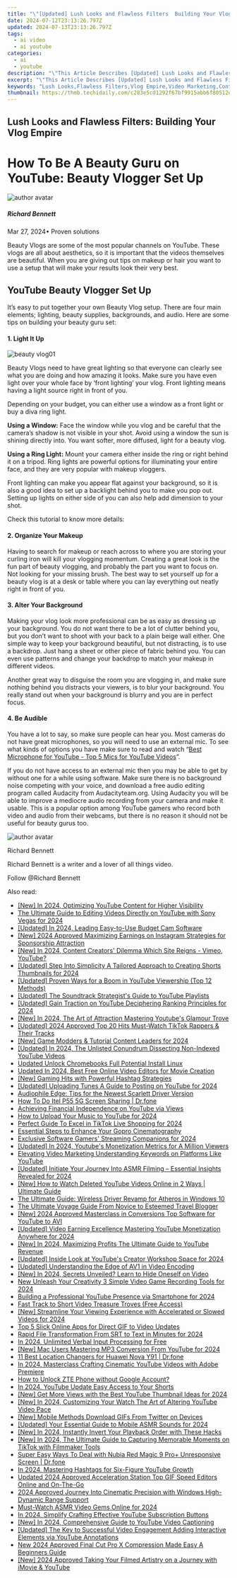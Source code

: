 ```yaml
---
title: "\"[Updated] Lush Looks and Flawless Filters  Building Your Vlog Empire\""
date: 2024-07-12T23:13:26.797Z
updated: 2024-07-13T23:13:26.797Z
tags:
  - ai video
  - ai youtube
categories:
  - ai
  - youtube
description: "\"This Article Describes [Updated] Lush Looks and Flawless Filters: Building Your Vlog Empire\""
excerpt: "\"This Article Describes [Updated] Lush Looks and Flawless Filters: Building Your Vlog Empire\""
keywords: "Lush Looks,Flawless Filters,Vlog Empire,Video Marketing,Content Creation,SEO for Vlogs,Digital Entrepreneurship"
thumbnail: https://thmb.techidaily.com/c283e5cd1292f67bf9915abb6f80512d4b71e72814dc3723834abc073685ea0d.jpg
---
```


## Lush Looks and Flawless Filters: Building Your Vlog Empire

# How To Be A Beauty Guru on YouTube: Beauty Vlogger Set Up
![author avatar](https://images.wondershare.com/filmora/article-images/richard-bennett.jpg)

##### Richard Bennett

 Mar 27, 2024• Proven solutions

Beauty Vlogs are some of the most popular channels on YouTube. These vlogs are all about aesthetics, so it is important that the videos themselves are beautiful. When you are giving out tips on makeup or hair you want to use a setup that will make your results look their very best.

## YouTube Beauty Vlogger Set Up

It’s easy to put together your own Beauty Vlog setup. There are four main elements; lighting, beauty supplies, backgrounds, and audio. Here are some tips on building your beauty guru set:

#### 1\. Light It Up
![beauty vlog01](https://images.wondershare.com/filmora/article-images/beauty-vlog01.JPG)

Beauty Vlogs need to have great lighting so that everyone can clearly see what you are doing and how amazing it looks. Make sure you have even light over your whole face by ‘front lighting’ your vlog. Front lighting means having a light source right in front of you.

Depending on your budget, you can either use a window as a front light or buy a diva ring light.

**Using a Window:**  Face the window while you vlog and be careful that the camera’s shadow is not visible in your shot. Avoid using a window the sun is shining directly into. You want softer, more diffused, light for a beauty vlog.

**Using a Ring Light:**  Mount your camera either inside the ring or right behind it on a tripod. Ring lights are powerful options for illuminating your entire face, and they are very popular with makeup vloggers.

Front lighting can make you appear flat against your background, so it is also a good idea to set up a backlight behind you to make you pop out. Setting up lights on either side of you can also help add dimension to your shot.

Check this tutorial to know more details:

#### 2\. Organize Your Makeup

Having to search for makeup or reach across to where you are storing your curling iron will kill your vlogging momentum. Creating a great look is the fun part of beauty vlogging, and probably the part you want to focus on. Not looking for your missing brush. The best way to set yourself up for a beauty vlog is at a desk or table where you can lay everything out neatly right in front of you.

#### 3\. Alter Your Background

Making your vlog look more professional can be as easy as dressing up your background. You do not want there to be a lot of clutter behind you, but you don’t want to shoot with your back to a plain beige wall either. One simple way to keep your background beautiful, but not distracting, is to use a backdrop. Just hang a sheet or other piece of fabric behind you. You can even use patterns and change your backdrop to match your makeup in different videos.

Another great way to disguise the room you are vlogging in, and make sure nothing behind you distracts your viewers, is to blur your background. You really stand out when your background is blurry and you are in perfect focus.

#### 4\. Be Audible

You have a lot to say, so make sure people can hear you. Most cameras do not have great microphones, so you will need to use an external mic. To see what kinds of options you have make sure to read and watch “[Best Microphone for YouTube - Top 5 Mics for YouTube Videos](https://tools.techidaily.com/wondershare/filmora/download/)”.

If you do not have access to an external mic then you may be able to get by without one for a while using software. Make sure there is no background noise competing with your voice, and download a free audio editing program called Audacity from Audacityteam.org. Using Audacity you will be able to improve a mediocre audio recording from your camera and make it usable. This is a popular option among YouTube gamers who record both video and audio from their webcams, but there is no reason it should not be useful for beauty gurus too.

![author avatar](https://images.wondershare.com/filmora/article-images/richard-bennett.jpg)

Richard Bennett

Richard Bennett is a writer and a lover of all things video.

Follow @Richard Bennett


<ins class="adsbygoogle"
     style="display:block"
     data-ad-format="autorelaxed"
     data-ad-client="ca-pub-7571918770474297"
     data-ad-slot="1223367746"></ins>



<ins class="adsbygoogle"
     style="display:block"
     data-ad-client="ca-pub-7571918770474297"
     data-ad-slot="8358498916"
     data-ad-format="auto"
     data-full-width-responsive="true"></ins>



<span class="atpl-alsoreadstyle">Also read:</span>
<div><ul>
<li><a href="https://youtube-tips.techidaily.com/n-2024-optimizing-youtube-content-for-higher-visibility/"><u>[New] In 2024, Optimizing YouTube Content for Higher Visibility</u></a></li>
<li><a href="https://youtube-tips.techidaily.com/ltimate-guide-to-editing-videos-directly-on-youtube-with-sony-vegas-for-2024/"><u>The Ultimate Guide to Editing Videos Directly on YouTube with Sony Vegas for 2024</u></a></li>
<li><a href="https://screen-activity-recording.techidaily.com/updated-in-2024-leading-easy-to-use-budget-cam-software/"><u>[Updated] In 2024, Leading Easy-to-Use Budget Cam Software</u></a></li>
<li><a href="https://instagram-video-recordings.techidaily.com/new-2024-approved-maximizing-earnings-on-instagram-strategies-for-sponsorship-attraction/"><u>[New] 2024 Approved  Maximizing Earnings on Instagram  Strategies for Sponsorship Attraction</u></a></li>
<li><a href="https://youtube-tips.techidaily.com/n-2024-content-creators-dilemma-which-site-reigns-vimeo-youtube/"><u>[New] In 2024, Content Creators' Dilemma  Which Site Reigns - Vimeo, YouTube?</u></a></li>
<li><a href="https://youtube-tips.techidaily.com/ed-step-into-simplicity-a-tailored-approach-to-creating-shorts-thumbnails-for-2024/"><u>[Updated] Step Into Simplicity  A Tailored Approach to Creating Shorts Thumbnails for 2024</u></a></li>
<li><a href="https://youtube-tips.techidaily.com/ed-proven-ways-for-a-boom-in-youtube-viewership-top-12-methods/"><u>[Updated] Proven Ways for a Boom in YouTube Viewership (Top 12 Methods)</u></a></li>
<li><a href="https://youtube-tips.techidaily.com/ed-the-soundtrack-strategists-guide-to-youtube-playlists/"><u>[Updated] The Soundtrack Strategist's Guide to YouTube Playlists</u></a></li>
<li><a href="https://eaxpv-info.techidaily.com/updated-gain-traction-on-youtube-deciphering-ranking-principles-for-2024/"><u>[Updated] Gain Traction on YouTube  Deciphering Ranking Principles for 2024</u></a></li>
<li><a href="https://youtube-tips.techidaily.com/n-2024-the-art-of-attraction-mastering-youtubes-glamour-trove/"><u>[New] In 2024, The Art of Attraction  Mastering Youtube's Glamour Trove</u></a></li>
<li><a href="https://tiktok-clips.techidaily.com/updated-2024-approved-top-20-hits-must-watch-tiktok-rappers-and-their-tracks/"><u>[Updated] 2024 Approved  Top 20 Hits  Must-Watch TikTok Rappers & Their Tracks</u></a></li>
<li><a href="https://youtube-tips.techidaily.com/ame-modders-and-tutorial-content-leaders-for-2024/"><u>[New] Game Modders & Tutorial Content Leaders for 2024</u></a></li>
<li><a href="https://youtube-tips.techidaily.com/ed-in-2024-the-unlisted-conundrum-dissecting-non-indexed-youtube-videos/"><u>[Updated] In 2024, The Unlisted Conundrum  Dissecting Non-Indexed YouTube Videos</u></a></li>
<li><a href="https://ai-driven-video-production.techidaily.com/updated-unlock-chromebooks-full-potential-install-linux/"><u>Updated Unlock Chromebooks Full Potential Install Linux</u></a></li>
<li><a href="https://video-content-creator.techidaily.com/updated-in-2024-best-free-online-video-editors-for-movie-creation/"><u>Updated In 2024, Best Free Online Video Editors for Movie Creation</u></a></li>
<li><a href="https://youtube-stream.techidaily.com/new-gaming-hits-with-powerful-hashtag-strategies/"><u>[New] Gaming Hits with Powerful Hashtag Strategies</u></a></li>
<li><a href="https://youtube-tips.techidaily.com/ed-uploading-tunes-a-guide-to-posting-on-youtube-for-2024/"><u>[Updated] Uploading Tunes  A Guide to Posting on YouTube for 2024</u></a></li>
<li><a href="https://driver-install.techidaily.com/audiophile-edge-tips-for-the-newest-scarlett-driver-version/"><u>Audiophile Edge: Tips for the Newest Scarlett Driver Version</u></a></li>
<li><a href="https://screen-mirror.techidaily.com/how-to-do-itel-p55-5g-screen-sharing-drfone-by-drfone-android/"><u>How To Do Itel P55 5G Screen Sharing | Dr.fone</u></a></li>
<li><a href="https://youtube-tips.techidaily.com/ving-financial-independence-on-youtube-via-views/"><u>Achieving Financial Independence on YouTube via Views</u></a></li>
<li><a href="https://youtube-tips.techidaily.com/o-upload-your-music-to-youtube-for-2024/"><u>How to Upload Your Music to YouTube for 2024</u></a></li>
<li><a href="https://ai-live-streaming.techidaily.com/perfect-guide-to-excel-in-tiktok-live-shopping-for-2024/"><u>Perfect Guide To Excel in TikTok Live Shopping for 2024</u></a></li>
<li><a href="https://extra-hints.techidaily.com/essential-steps-to-enhance-your-gopro-cinematography/"><u>Essential Steps to Enhance Your Gopro Cinematography</u></a></li>
<li><a href="https://some-techniques.techidaily.com/exclusive-software-gamers-streaming-companions-for-2024/"><u>Exclusive Software  Gamers' Streaming Companions for 2024</u></a></li>
<li><a href="https://youtube-tips.techidaily.com/ed-in-2024-youtubes-monetization-metrics-for-a-million-viewers/"><u>[Updated] In 2024, Youtube's Monetization Metrics for A Million Viewers</u></a></li>
<li><a href="https://youtube-web.techidaily.com/ting-video-marketing-understanding-keywords-on-platforms-like-youtube/"><u>Elevating Video Marketing  Understanding Keywords on Platforms Like YouTube</u></a></li>
<li><a href="https://youtube-tips.techidaily.com/ed-initiate-your-journey-into-asmr-filming-essential-insights-revealed-for-2024/"><u>[Updated] Initiate Your Journey Into ASMR Filming – Essential Insights Revealed for 2024</u></a></li>
<li><a href="https://youtube-web.techidaily.com/ow-to-watch-deleted-youtube-videos-online-in-2-ways-ultimate-guide/"><u>[New] How to Watch Deleted YouTube Videos Online in 2 Ways | Ultimate Guide</u></a></li>
<li><a href="https://driver-install.techidaily.com/the-ultimate-guide-wireless-driver-revamp-for-atheros-in-windows-10/"><u>The Ultimate Guide: Wireless Driver Revamp for Atheros in Windows 10</u></a></li>
<li><a href="https://youtube-tips.techidaily.com/ltimate-voyage-guide-from-novice-to-esteemed-travel-blogger/"><u>The Ultimate Voyage Guide  From Novice to Esteemed Travel Blogger</u></a></li>
<li><a href="https://youtube-tips.techidaily.com/024-approved-masterclass-in-conversions-top-software-for-youtube-to-avi/"><u>[New] 2024 Approved  Masterclass in Conversions  Top Software for YouTube to AVI</u></a></li>
<li><a href="https://youtube-tips.techidaily.com/ed-video-earning-excellence-mastering-youtube-monetization-anywhere-for-2024/"><u>[Updated] Video Earning Excellence  Mastering YouTube Monetization Anywhere for 2024</u></a></li>
<li><a href="https://youtube-tips.techidaily.com/n-2024-maximizing-profits-the-ultimate-guide-to-youtube-revenue/"><u>[New] In 2024, Maximizing Profits   The Ultimate Guide to YouTube Revenue</u></a></li>
<li><a href="https://youtube-tips.techidaily.com/ed-inside-look-at-youtubes-creator-workshop-space-for-2024/"><u>[Updated] Inside Look at YouTube's Creator Workshop Space for 2024</u></a></li>
<li><a href="https://some-guidance.techidaily.com/updated-understanding-the-edge-of-av1-in-video-encoding/"><u>[Updated] Understanding the Edge of AV1 in Video Encoding</u></a></li>
<li><a href="https://youtube-tips.techidaily.com/n-2024-secrets-unveiled-learn-to-hide-oneself-on-video/"><u>[New] In 2024, Secrets Unveiled? Learn to Hide Oneself on Video</u></a></li>
<li><a href="https://smart-video-editing.techidaily.com/new-unleash-your-creativity-3-simple-video-game-recording-tools-for-2024/"><u>New Unleash Your Creativity 3 Simple Video Game Recording Tools for 2024</u></a></li>
<li><a href="https://youtube-tips.techidaily.com/ing-a-professional-youtube-presence-via-smartphone-for-2024/"><u>Building a Professional YouTube Presence via Smartphone for 2024</u></a></li>
<li><a href="https://youtube-tips.techidaily.com/track-to-short-video-treasure-troves-free-access/"><u>Fast Track to Short Video Treasure Troves (Free Access)</u></a></li>
<li><a href="https://youtube-tips.techidaily.com/treamline-your-viewing-experience-with-accelerated-or-slowed-videos-for-2024/"><u>[New] Streamline Your Viewing Experience with Accelerated or Slowed Videos for 2024</u></a></li>
<li><a href="https://extra-hints.techidaily.com/top-5-slick-online-apps-for-direct-gif-to-video-updates/"><u>Top 5 Slick Online Apps for Direct GIF to Video Updates</u></a></li>
<li><a href="https://extra-support.techidaily.com/rapid-file-transformation-from-srt-to-text-in-minutes-for-2024/"><u>Rapid File Transformation  From SRT to Text in Minutes for 2024</u></a></li>
<li><a href="https://some-skills.techidaily.com/in-2024-unlimited-verbal-input-processing-for-free/"><u>In 2024, Unlimited Verbal Input Processing for Free</u></a></li>
<li><a href="https://youtube-tips.techidaily.com/ac-users-mastering-mp3-conversion-from-youtube-for-2024/"><u>[New] Mac Users  Mastering MP3 Conversion From YouTube for 2024</u></a></li>
<li><a href="https://location-fake.techidaily.com/11-best-location-changers-for-huawei-nova-y91-drfone-by-drfone-virtual-android/"><u>11 Best Location Changers for Huawei Nova Y91 | Dr.fone</u></a></li>
<li><a href="https://youtube-tips.techidaily.com/24-masterclass-crafting-cinematic-youtube-videos-with-adobe-premiere/"><u>In 2024, Masterclass  Crafting Cinematic YouTube Videos with Adobe Premiere</u></a></li>
<li><a href="https://unlock-android.techidaily.com/how-to-unlock-zte-phone-without-google-account-by-drfone-android/"><u>How to Unlock ZTE Phone without Google Account?</u></a></li>
<li><a href="https://youtube-tips.techidaily.com/24-youtube-update-easy-access-to-your-shorts/"><u>In 2024, YouTube Update  Easy Access to Your Shorts</u></a></li>
<li><a href="https://youtube-tips.techidaily.com/et-more-views-with-the-best-youtube-thumbnail-ideas-for-2024/"><u>[New] Get More Views with the Best YouTube Thumbnail Ideas for 2024</u></a></li>
<li><a href="https://youtube-tips.techidaily.com/n-2024-customizing-your-watch-the-art-of-altering-youtube-video-pace/"><u>[New] In 2024, Customizing Your Watch  The Art of Altering YouTube Video Pace</u></a></li>
<li><a href="https://twitter-videos.techidaily.com/new-mobile-methods-download-gifs-from-twitter-on-devices/"><u>[New] Mobile Methods  Download GIFs From Twitter on Devices</u></a></li>
<li><a href="https://youtube-tips.techidaily.com/ed-your-essential-guide-to-mobile-asmr-sounds-for-2024/"><u>[Updated] Your Essential Guide to Mobile ASMR Sounds for 2024</u></a></li>
<li><a href="https://youtube-tips.techidaily.com/n-2024-instantly-invert-your-playback-order-with-these-hacks/"><u>[New] In 2024, Instantly Invert Your Playback Order with These Hacks</u></a></li>
<li><a href="https://tiktok-videos.techidaily.com/new-in-2024-the-ultimate-guide-to-capturing-memorable-moments-on-tiktok-with-filmmaker-tools/"><u>[New] In 2024, The Ultimate Guide to Capturing Memorable Moments on TikTok with Filmmaker Tools</u></a></li>
<li><a href="https://howto.techidaily.com/super-easy-ways-to-deal-with-nubia-red-magic-9-proplus-unresponsive-screen-drfone-by-drfone-fix-android-problems-fix-android-problems/"><u>Super Easy Ways To Deal with Nubia Red Magic 9 Pro+ Unresponsive Screen | Dr.fone</u></a></li>
<li><a href="https://youtube-tips.techidaily.com/24-mastering-hashtags-for-six-figure-youtube-growth/"><u>In 2024, Mastering Hashtags for Six-Figure YouTube Growth</u></a></li>
<li><a href="https://ai-video-apps.techidaily.com/updated-2024-approved-acceleration-station-top-gif-speed-editors-online-and-on-the-go/"><u>Updated 2024 Approved Acceleration Station Top GIF Speed Editors Online and On-The-Go</u></a></li>
<li><a href="https://extra-guidance.techidaily.com/2024-approved-journey-into-cinematic-precision-with-windows-high-dynamic-range-support/"><u>2024 Approved  Journey Into Cinematic Precision with Windows High-Dynamic Range Support</u></a></li>
<li><a href="https://youtube-tips.techidaily.com/watch-asmr-video-gems-online-for-2024/"><u>Must-Watch ASMR Video Gems Online for 2024</u></a></li>
<li><a href="https://youtube-tips.techidaily.com/24-simplify-crafting-effective-youtube-subscription-buttons/"><u>In 2024, Simplify  Crafting Effective YouTube Subscription Buttons</u></a></li>
<li><a href="https://youtube-tips.techidaily.com/n-2024-comprehensive-guide-to-youtube-video-captioning/"><u>[New] In 2024, Comprehensive Guide to YouTube Video Captioning</u></a></li>
<li><a href="https://youtube-tips.techidaily.com/ed-the-key-to-successful-video-engagement-adding-interactive-elements-via-youtube-annotations/"><u>[Updated] The Key to Successful Video Engagement  Adding Interactive Elements via YouTube Annotations</u></a></li>
<li><a href="https://video-content-creator.techidaily.com/new-2024-approved-final-cut-pro-x-compression-made-easy-a-beginners-guide/"><u>New 2024 Approved Final Cut Pro X Compression Made Easy A Beginners Guide</u></a></li>
<li><a href="https://youtube-tips.techidaily.com/024-approved-taking-your-filmed-artistry-on-a-journey-with-imovie-and-youtube/"><u>[New] 2024 Approved  Taking Your Filmed Artistry on a Journey with iMovie & YouTube</u></a></li>
</ul></div>
